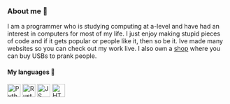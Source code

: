 ### About me 👋
I am a programmer who is studying computing at a-level and have had an interest in computers for most of my life. 
I just enjoy making stupid pieces of code and if it gets popular or people like it, then so be it. 
Ive made many websites so you can check out my work live. I also own a [shop](https://nexinfinite.shop) where you can buy USBs to prank people.
#### My languages 👀
<p>
    <img src="https://cdn4.iconfinder.com/data/icons/logos-and-brands/512/267_Python_logo-512.png" width="30" alt="Python">
    <img src="https://upload.wikimedia.org/wikipedia/commons/thumb/d/d5/Rust_programming_language_black_logo.svg/1024px-Rust_programming_language_black_logo.svg.png" width="30" alt="Rust">
    <img src="https://cdn.freebiesupply.com/logos/large/2x/logo-javascript-logo-png-transparent.png" width="30" alt="JS">
    <img src="https://upload.wikimedia.org/wikipedia/commons/thumb/6/61/HTML5_logo_and_wordmark.svg/1200px-HTML5_logo_and_wordmark.svg.png" width="30" alt="HTMl">
</p>



